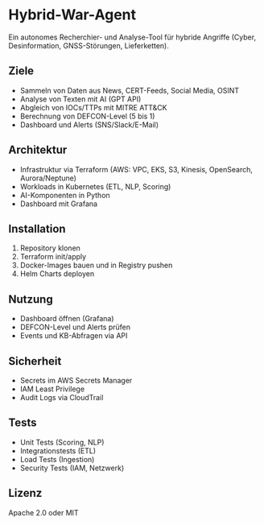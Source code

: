 # Hybrid-War-Agent


Ein autonomes Recherchier- und Analyse-Tool für hybride Angriffe (Cyber, Desinformation, GNSS-Störungen, Lieferketten).


## Ziele
- Sammeln von Daten aus News, CERT-Feeds, Social Media, OSINT
- Analyse von Texten mit AI (GPT API)
- Abgleich von IOCs/TTPs mit MITRE ATT&CK
- Berechnung von DEFCON-Level (5 bis 1)
- Dashboard und Alerts (SNS/Slack/E-Mail)


## Architektur
- Infrastruktur via Terraform (AWS: VPC, EKS, S3, Kinesis, OpenSearch, Aurora/Neptune)
- Workloads in Kubernetes (ETL, NLP, Scoring)
- AI-Komponenten in Python
- Dashboard mit Grafana


## Installation
1. Repository klonen
2. Terraform init/apply
3. Docker-Images bauen und in Registry pushen
4. Helm Charts deployen


## Nutzung
- Dashboard öffnen (Grafana)
- DEFCON-Level und Alerts prüfen
- Events und KB-Abfragen via API


## Sicherheit
- Secrets im AWS Secrets Manager
- IAM Least Privilege
- Audit Logs via CloudTrail


## Tests
- Unit Tests (Scoring, NLP)
- Integrationstests (ETL)
- Load Tests (Ingestion)
- Security Tests (IAM, Netzwerk)


## Lizenz
Apache 2.0 oder MIT
